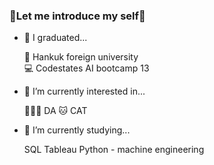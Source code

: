 ### 🌿Let me introduce my self🌿

- 🌱 I graduated...

  🏫 Hankuk foreign university \
  💻 Codestates AI bootcamp 13

- 🌱 I’m currently interested in...

  👩🏻‍💻 DA 
  🐱 CAT 
  

- 🌱 I’m currently studying...

  SQL
  Tableau
  Python - machine engineering
